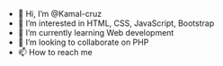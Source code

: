 - 👋 Hi, I’m @Kamal-cruz
- 👀 I’m interested in HTML, CSS, JavaScript, Bootstrap 
- 🌱 I’m currently learning Web development 
- 💞️ I’m looking to collaborate on PHP
- 📫 How to reach me 

<!---
Kamal-cruz/Kamal-cruz is a ✨ special ✨ repository because its `README.md` (this file) appears on your GitHub profile.
You can click the Preview link to take a look at your changes.
--->
